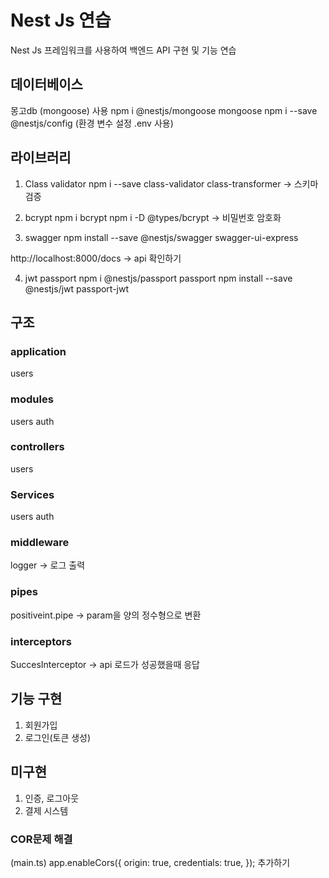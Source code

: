 # Nest Js 연습
Nest Js 프레임워크를 사용하여 백엔드 API 구현 및 기능 연습

## 데이터베이스

몽고db (mongoose) 사용
npm i @nestjs/mongoose mongoose
npm i --save @nestjs/config (환경 변수 설정 .env 사용)

## 라이브러리

1. Class validator
   npm i --save class-validator class-transformer
   -> 스키마 검증

2. bcrypt
   npm i bcrypt
   npm i -D @types/bcrypt
   -> 비밀번호 암호화

3. swagger
   npm install --save @nestjs/swagger swagger-ui-express

  http://localhost:8000/docs
  -> api 확인하기

4. jwt passport
   npm i @nestjs/passport passport
   npm install --save @nestjs/jwt passport-jwt

## 구조

### application

users

### modules

users
auth

### controllers

users

### Services

users
auth

### middleware

logger
-> 로그 출력

### pipes

positiveint.pipe
-> param을 양의 정수형으로 변환

### interceptors

SuccesInterceptor
-> api 로드가 성공했을때 응답


## 기능 구현

1. 회원가입
2. 로그인(토큰 생성)

## 미구현

1. 인증, 로그아웃
2. 결제 시스템

### COR문제 해결

(main.ts)
app.enableCors({
origin: true,
credentials: true,
});
추가하기
